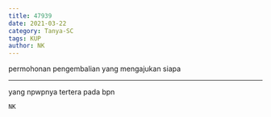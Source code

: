 ```yaml
---
title: 47939
date: 2021-03-22
category: Tanya-SC
tags: KUP
author: NK
---
```


permohonan pengembalian yang mengajukan siapa

---

yang npwpnya tertera pada bpn

`NK`
